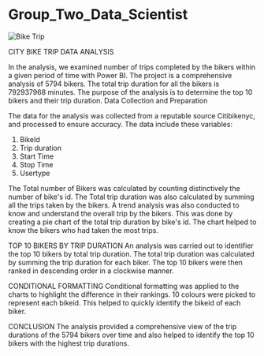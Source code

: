 # Group_Two_Data_Scientist

![Bike Trip](https://user-images.githubusercontent.com/56511970/220492303-0864d5c0-eee5-45f9-baca-ea1d67e3b197.png)

CITY BIKE TRIP DATA ANALYSIS

In the analysis, we examined number of trips completed by the bikers within a given period of time with Power BI.
The project is a comprehensive analysis of 5794 bikers. The total trip duration for all the bikers is 792937968 minutes. The purpose of the analysis is to determine the top 10 bikers and their trip duration.
Data Collection and Preparation

The data for the analysis was collected from a reputable source Citibikenyc, and processed to ensure accuracy. The data include these variables:
1.	BikeId
2.	Trip duration
3.	Start Time
4.	Stop Time
5.	Usertype

The Total number of Bikers was calculated by counting distinctively the number of bike's id.
The Total trip duration was also calculated by summing all the trips taken by the bikers.
A trend analysis was also conducted to know and understand the overall trip by the bikers. This was done by creating a pie chart of the total trip duration by bike's id. The chart helped to know the bikers who had taken the most trips.

TOP 10 BIKERS BY TRIP DURATION
An analysis was carried out to identifier the top 10 bikers by total trip duration. The total trip duration was calculated by summing the trip duration for each biker. The top 10 bikers were then ranked in descending order in a clockwise manner.

CONDITIONAL FORMATTING
Conditional formatting was applied to the charts to highlight the difference in their rankings. 10 colours were picked to represent each bikeid. This helped to quickly identify the bikeid of each biker.

CONCLUSION
The analysis provided a comprehensive view of the trip durations of the 5794 bikers over time and also helped to identify the top 10 bikers with the highest trip durations.
